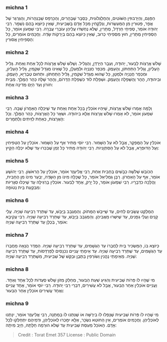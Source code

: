 
### michna 1
הַפֵּגָם, וְהַיַּרְבּוּזִין הַשּׁוֹטִים, וְהַחֲלַגְלוֹגִית, כֻּסְבָּר שֶׁבֶּהָרִים, וְהַכַּרְפַּס שֶׁבַּנְּהָרוֹת, וְהַגַּרְגֵּר שֶׁל אֲפָר, פְּטוּרִין מִן הַמַּעַשְׂרוֹת, וְנִלְקָחִין מִכָּל אָדָם בַּשְּׁבִיעִית, שֶׁאֵין כַּיּוֹצֵא בָהֶם נִשְׁמָר. רַבִּי יְהוּדָה אוֹמֵר, סְפִיחֵי חַרְדָּל, מֻתָּרִין, שֶׁלֹּא נֶחְשְׁדוּ עֲלֵיהֶן עוֹבְרֵי עֲבֵרָה. רַבִּי שִׁמְעוֹן אוֹמֵר, כָּל הַסְּפִיחִין מֻתָּרִין, חוּץ מִסְּפִיחֵי כְרוּב, שֶׁאֵין כַּיּוֹצֵא בָהֶם בְּיַרְקוֹת שָׂדֶה. וַחֲכָמִים אוֹמְרִים, כָּל הַסְּפִיחִין אֲסוּרִין:

### michna 2
שָׁלֹשׁ אֲרָצוֹת לַבִּעוּר, יְהוּדָה, וְעֵבֶר הַיַּרְדֵּן, וְהַגָּלִיל. וְשָׁלֹשׁ שָׁלֹשׁ אֲרָצוֹת לְכָל אַחַת וְאַחַת. גָּלִיל הָעֶלְיוֹן, וְגָלִיל הַתַּחְתּוֹן, וְהָעֵמֶק. מִכְּפַר חֲנַנְיָה וּלְמַעְלָן, כָּל שֶׁאֵינוֹ מְגַדֵּל שִׁקְמִין, גָּלִיל הָעֶלְיוֹן, וּמִכְּפַר חֲנַנְיָה וּלְמַטָּן, כָּל שֶׁהוּא מְגַדֵּל שִׁקְמִין, גָּלִיל הַתַּחְתּוֹן. וּתְחוּם טְבֶרְיָא, הָעֵמֶק. וּבִיהוּדָה, הָהָר וְהַשְּׁפֵלָה וְהָעֵמֶק. וּשְׁפֵלַת לוּד כִּשְׁפֵלַת הַדָּרוֹם, וְהָהָר שֶׁלָּהּ כְּהַר הַמֶּלֶךְ. מִבֵּית חוֹרוֹן וְעַד הַיָּם מְדִינָה אֶחָת:

### michna 3
וְלָמָּה אָמְרוּ שָׁלֹשׁ אֲרָצוֹת, שֶׁיִּהְיוּ אוֹכְלִין בְּכָל אַחַת וְאַחַת עַד שֶׁיִּכְלֶה הָאַחֲרוֹן שֶׁבָּהּ. רַבִּי שִׁמְעוֹן אוֹמֵר, לֹא אָמְרוּ שָׁלֹשׁ אֲרָצוֹת אֶלָּא בִיהוּדָה. וּשְׁאָר כָּל הָאֲרָצוֹת, כְּהַר הַמֶּלֶךְ. וְכָל הָאֲרָצוֹת, כְּאַחַת לַזֵּיתִים וְלַתְּמָרִים:

### michna 4
אוֹכְלִין עַל הַמֻּפְקָר, אֲבָל לֹא עַל הַשָּׁמוּר. רַבִּי יוֹסֵי מַתִּיר אַף עַל הַשָּׁמוּר. אוֹכְלִין עַל הַטְּפִיחִין וְעַל הַדּוּפְרָא, אֲבָל לֹא עַל הַסִּתְוָנִיּוֹת. רַבִּי יְהוּדָה מַתִּיר כָּל זְמַן שֶׁבִּכְּרוּ עַד שֶׁלֹּא יִכְלֶה הַקָּיִץ:

### michna 5
הַכּוֹבֵשׁ שְׁלֹשָׁה כְבָשִׁים בְּחָבִית אַחַת, רַבִּי אֱלִיעֶזֶר אוֹמֵר, אוֹכְלִין עַל הָרִאשׁוֹן. רַבִּי יְהוֹשֻׁעַ אוֹמֵר, אַף עַל הָאַחֲרוֹן. רַבָּן גַּמְלִיאֵל אוֹמֵר, כָּל שֶׁכָּלָה מִינוֹ מִן הַשָּׂדֶה, יְבַעֵר מִינוֹ מִן הֶחָבִית, וַהֲלָכָה כִדְבָרָיו. רַבִּי שִׁמְעוֹן אוֹמֵר, כָּל יָרָק, אֶחָד לַבִּעוּר. אוֹכְלִין בָּרְגִילָה עַד שֶׁיִּכְלוּ סִגָּרִיּוֹת מִבִּקְעַת בֵּית נְטוֹפָה:

### michna 6
הַמְלַקֵּט עֲשָׂבִים לַחִים, עַד שֶׁיִּיבַשׁ הַמָּתוֹק. וְהַמְגַבֵּב בַּיָּבֵשׁ, עַד שֶׁתֵּרֵד רְבִיעָה שְׁנִיָּה. עֲלֵי קָנִים וַעֲלֵי גְפָנִים, עַד שֶׁיִּשְּׁרוּ מֵאֲבִיהֶן. וְהַמְגַבֵּב בַּיָּבֵשׁ, עַד שֶׁתֵּרֵד רְבִיעָה שְׁנִיָּה. רַבִּי עֲקִיבָא אוֹמֵר, בְּכֻלָּן עַד שֶׁתֵּרֵד רְבִיעָה שְׁנִיָּה:

### michna 7
כַּיּוֹצֵא בוֹ, הַמַּשְׂכִּיר בַּיִת לַחֲבֵרוֹ עַד הַגְּשָׁמִים, עַד שֶׁתֵּרֵד רְבִיעָה שְׁנִיָּה. הַמֻּדַּר הֲנָאָה מֵחֲבֵרוֹ עַד הַגְּשָׁמִים, עַד שֶׁתֵּרֵד רְבִיעָה שְׁנִיָּה. עַד אֵימָתַי עֲנִיִּים נִכְנָסִים לַפַּרְדֵּסוֹת, עַד שֶׁתֵּרֵד רְבִיעָה שְׁנִיָּה. מֵאֵימָתַי נֶהֱנִין וְשׂוֹרְפִין בַּתֶּבֶן וּבַקַּשׁ שֶׁל שְׁבִיעִית, מִשֶׁתֵּרֵד רְבִיעָה שְׁנִיָּה:

### michna 8
מִי שֶׁהָיוּ לוֹ פֵּרוֹת שְׁבִיעִית וְהִגִּיעַ שְׁעַת הַבִּעוּר, מְחַלֵּק מְזוֹן שָׁלֹשׁ סְעֻדּוֹת לְכָל אֶחָד וְאֶחָד. וַעֲנִיִּים אוֹכְלִין אַחַר הַבִּעוּר, אֲבָל לֹא עֲשִׁירִים, דִּבְרֵי רַבִּי יְהוּדָה. רַבִּי יוֹסֵי אוֹמֵר, אֶחָד עֲנִיִּים וְאֶחָד עֲשִׁירִים אוֹכְלִין אַחַר הַבִּעוּר:

### michna 9
מִי שֶׁהָיוּ לוֹ פֵּרוֹת שְׁבִיעִית שֶׁנָּפְלוּ לוֹ בִירֻשָּׁה אוֹ שֶׁנִּתְּנוּ לוֹ בְּמַתָּנָה, רַבִּי אֱלִיעֶזֶר אוֹמֵר, יִנָּתְנוּ לְאוֹכְלֵיהֶן. וַחֲכָמִים אוֹמְרִים, אֵין הַחוֹטֵא נִשְׂכָּר, אֶלָּא יִמָּכְרוּ לְאוֹכְלֵיהֶן, וּדְמֵיהֶם יִתְחַלְּקוּ לְכָל אָדָם. הָאוֹכֵל מֵעִסַּת שְׁבִיעִית עַד שֶׁלֹּא הוּרְמָה חַלָּתָהּ, חַיָּב מִיתָה:

>Credit : Torat Emet 357
>License : Public Domain 